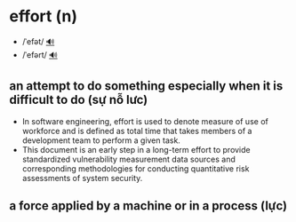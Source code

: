 # effort (n)

- /ˈefət/ [🔊](https://www.oxfordlearnersdictionaries.com/media/english/uk_pron/e/eff/effor/effort__gb_2.mp3)
- /ˈefərt/ [🔊](https://www.oxfordlearnersdictionaries.com/media/english/us_pron/e/eff/effor/effort__us_1.mp3)

## an attempt to do something especially when it is difficult to do (sự nỗ lưc)

- In software engineering, effort is used to denote measure of use of workforce and is defined as total time that takes members of a development team to perform a given task.
- This document is an early step in a long-term effort to provide standardized vulnerability measurement data sources and corresponding methodologies for conducting quantitative risk assessments of system security.

## a force applied by a machine or in a process (lực)